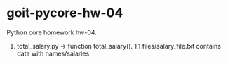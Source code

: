 # goit-pycore-hw-04
Python core homework hw-04.

1. total_salary.py -> function total_salary(). 
    1.1 files/salary_file.txt contains data with names/salaries